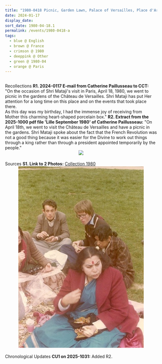 ```yaml
---
title: "1980-0418 Picnic, Garden Lawn, Palace of Versailles, Place d'Armes, 78000 Versailles, Île-de-France, France"
date: 2024-01-17
display_date: 
sort_date: 1980-04-18.1
permalink: /events/1980-0418-a
tags:
  - blue @ English
  - brown @ France
  - crimson @ 1980
  - deeppink @ Other
  - green @ 1980-04
  - orange @ Paris
---
```


<br>

<wave-list>
  <list-title color="DarkSeaGreen" width="65"> Recollections</list-title>
  <list-item color="BlanchedAlmond"  width="280"><b>R1. 2024-0117 E-mail from Catherine Paillusseau to CCT:</b> "On the occasion of Shri Mataji's visit in Paris, April 18, 1980, we went to picnic in the gardens of the Château de Versailles. Shri Mataji has put Her attention for a long time on this place and on the events that took place there.<br>
As this day was my birthday, I had the immense joy of receiving from Mother this charming heart-shaped porcelain box."</list-item>
  <list-item color="Lavender" width="280"><b>R2. Extract from the 2025-1000 pdf file 'Lille September 1980' of Catherine Paillusseau:</b> "On April 18th, we went to visit the Château de Versailles and have a picnic in the gardens. Shri Mataji spoke about the fact that the French Revolution was not a good thing because it was easier for the Divine to work out things through a king rather than through a president appointed temporarily by the people."</list-item>
</wave-list>

<div style="text-align: center"><img src="https://pub-bcc3cbe9b1e94ba1ac28915f7a3900fa.r2.dev/2024-0117_Birthday_Gift_Received_from_Shri_Mataji_by_Catherine_Paillusseau_on_1980-0418_during_the_Picnic_on_Garden_Lawn_Palace_of_Versailles_Place_dArmes_78000_Versailles_Ile-de-France_France_(Photo_credit_Catherine_Paillusseau).jpg" /></div>

<br>

<wave-list>
  <list-title color="DarkSeaGreen" width="40">Sources</list-title>
  <list-item color="BlanchedAlmond"  width="280"><b>S1. Link to 2 Photos:</b> <a href="https://eternalmoments.smugmug.com/Collections/XYZUnknown-Collection/1980">Collection 1980</a></list-item>
</wave-list>

<div style="text-align: center"><img src="/images/1980-0418_Picnic,_Garden_Lawn,_Palace_of_Versailles,_Place_dArmes,_78000_Versailles,_Ile-de-France,_France_02.jpg" /></div>

<br>

<wave-list>
  <list-title color="DarkSeaGreen" width="110">Chronological Updates</list-title>
  <list-item color="BlanchedAlmond" width="280"><b>CU1 on 2025-1031:</b> Added R2.</list-item>
</wave-list>